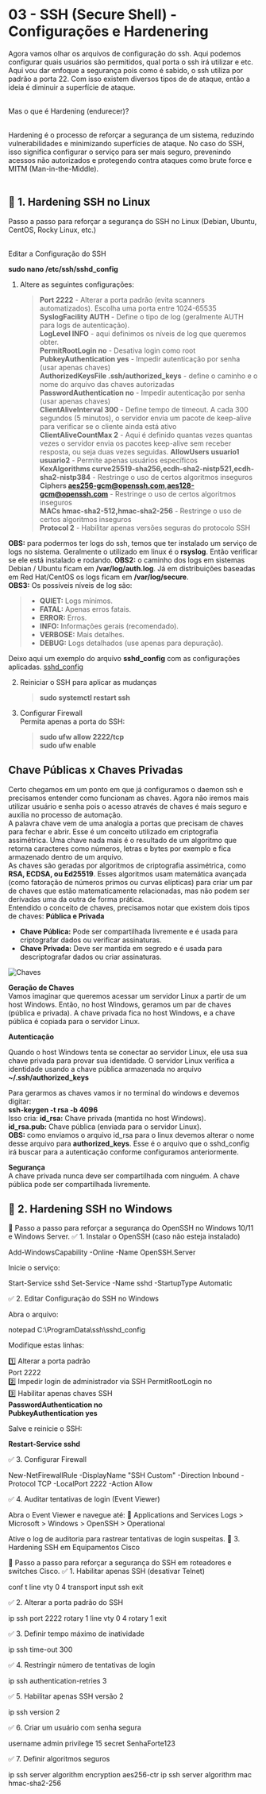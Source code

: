 # 03 - SSH (Secure Shell) - Configurações e Hardenering

Agora vamos olhar os arquivos de configuração do ssh. Aqui podemos configurar quais usuários são permitidos, qual porta o ssh irá utilizar e etc. Aqui vou dar enfoque a segurança pois como é sabido, o ssh utiliza por padrão a porta 22. Com isso existem diversos tipos de de ataque, então a ideia é diminuir a superfície de ataque. <br> </br>


Mas o que é Hardening (endurecer)? <br></br>

Hardening é o processo de reforçar a segurança de um sistema, reduzindo vulnerabilidades e minimizando superfícies de ataque. No caso do SSH, isso significa configurar o serviço para ser mais seguro, prevenindo acessos não autorizados e protegendo contra ataques como brute force e MITM (Man-in-the-Middle). <br></br>

## 🔹 1. Hardening SSH no Linux
 
Passo a passo para reforçar a segurança do SSH no Linux (Debian, Ubuntu, CentOS, Rocky Linux, etc.) <br></br>

Editar a Configuração do SSH

**sudo nano /etc/ssh/sshd_config**

1. Altere as seguintes configurações:   
   > **Port 2222** - Alterar a porta padrão (evita scanners automatizados). Escolha uma porta entre 1024-65535  
   > **SyslogFacility AUTH** - Define o tipo de log (geralmente AUTH para logs de autenticação).  
   > **LogLevel INFO** - aqui definimos os níveis de log que queremos obter.  
   > **PermitRootLogin no** - Desativa login como root  
   > **PubkeyAuthentication yes** - Impedir autenticação por senha (usar apenas chaves)  
   > **AuthorizedKeysFile .ssh/authorized_keys** - define o caminho e o nome do arquivo das chaves autorizadas  
   > **PasswordAuthentication no** - Impedir autenticação por senha (usar apenas chaves)  
   > **ClientAliveInterval 300** - Define tempo de timeout. A cada 300 segundos (5 minutos), o servidor envia um pacote de keep-alive para verificar se o cliente ainda está ativo       
   > **ClientAliveCountMax 2** - Aqui é definido quantas vezes quantas vezes o servidor envia os pacotes keep-alive sem receber resposta, ou seja duas vezes seguidas. 
   > **AllowUsers usuario1 usuario2** - Permite apenas usuários específicos          
   > **KexAlgorithms curve25519-sha256,ecdh-sha2-nistp521,ecdh-sha2-nistp384** - Restringe o uso de certos algoritmos inseguros  
   > **Ciphers aes256-gcm@openssh.com,aes128-gcm@openssh.com** - Restringe o uso de certos algoritmos inseguros  
   > **MACs hmac-sha2-512,hmac-sha2-256** - Restringe o uso de certos algoritmos inseguros  
   > **Protocol 2** - Habilitar apenas versões seguras do protocolo SSH   

  **OBS:** para podermos ter logs do ssh, temos que ter instalado um serviço de logs no sistema. Geralmente o utilizado em linux é o **rsyslog**. Então verificar se ele está instalado e rodando.
  **OBS2:** o caminho dos logs em sistemas Debian / Ubuntu ficam em **/var/log/auth.log**. Já em distribuições baseadas em Red Hat/CentOS os logs ficam em **/var/log/secure**.   
  **OBS3:** Os possíveis níveis de log são:  
  > * **QUIET:** Logs mínimos.  
  > * **FATAL:** Apenas erros fatais.  
  > * **ERROR:** Erros.  
  > * **INFO:** Informações gerais (recomendado).
  > * **VERBOSE:** Mais detalhes.  
  > * **DEBUG:** Logs detalhados (use apenas para depuração).  
  
Deixo aqui um exemplo do arquivo **sshd_config** com as configurações aplicadas. [sshd_config](Arquivos/sshd_config)  

2. Reiniciar o SSH para aplicar as mudanças  
    > **sudo systemctl restart ssh**  
3. Configurar Firewall  
Permita apenas a porta do SSH:  
    > **sudo ufw allow 2222/tcp**  
    > **sudo ufw enable**  

## Chave Públicas x Chaves Privadas

Certo chegamos em um ponto em que já configuramos o daemon ssh e precisamos entender como funcionam as chaves. Agora não iremos mais utilizar usuário e senha pois o acesso através de chaves é mais seguro e auxilia no processo de automação.  
A palavra chave vem de uma analogia a portas que precisam de chaves para fechar e abrir. Esse é um conceito utilizado em criptografia assimétrica. Uma chave nada mais é o resultado de um algoritmo que retorna caracteres como números, letras e bytes por exemplo e fica armazenado dentro de um arquivo.  
As chaves são geradas por algoritmos de criptografia assimétrica, como **RSA, ECDSA, ou Ed25519**. Esses algoritmos usam matemática avançada (como fatoração de números primos ou curvas elípticas) para criar um par de chaves que estão matematicamente relacionadas, mas não podem ser derivadas uma da outra de forma prática.  
Entendido o conceito de chaves, precisamos notar que existem dois tipos de chaves: **Pública e Privada**  
  * **Chave Pública:** Pode ser compartilhada livremente e é usada para criptografar dados ou verificar assinaturas.  
  * **Chave Privada:** Deve ser mantida em segredo e é usada para descriptografar dados ou criar assinaturas.  

![Chaves](Imagens/chaves.png)

**Geração de Chaves**  
Vamos imaginar que queremos acessar um servidor Linux a partir de um host Windows. Então, no host Windows, geramos um par de chaves (pública e privada). A chave privada fica no host Windows, e a chave pública é copiada para o servidor Linux.  

**Autenticação**  

Quando o host Windows tenta se conectar ao servidor Linux, ele usa sua chave privada para provar sua identidade. O servidor Linux verifica a identidade usando a chave pública armazenada no arquivo **~/.ssh/authorized_keys**  

Para gerarmos as chaves vamos ir no terminal do windows e devemos digitar:  
**ssh-keygen -t rsa -b 4096**  
Isso cria:
**id_rsa:** Chave privada (mantida no host Windows).  
**id_rsa.pub:** Chave pública (enviada para o servidor Linux).  
**OBS:** como enviamos o arquivo id_rsa para o linux devemos alterar o nome desse arquivo para **authorized_keys**. Esse é o arquivo que o sshd_config irá buscar para a autenticação conforme configuramos anteriormente.

**Segurança**  
A chave privada nunca deve ser compartilhada com ninguém. A chave pública pode ser compartilhada livremente.

## 🔹 2. Hardening SSH no Windows

📍 Passo a passo para reforçar a segurança do OpenSSH no Windows 10/11 e Windows Server.
✅ 1. Instalar o OpenSSH (caso não esteja instalado)

Add-WindowsCapability -Online -Name OpenSSH.Server

Inicie o serviço:

Start-Service sshd
Set-Service -Name sshd -StartupType Automatic

✅ 2. Editar Configuração do SSH no Windows

Abra o arquivo:

notepad C:\ProgramData\ssh\sshd_config

Modifique estas linhas:

1️⃣ Alterar a porta padrão  
Port 2222  
2️⃣ Impedir login de administrador via SSH
PermitRootLogin no  
3️⃣ Habilitar apenas chaves SSH  
**PasswordAuthentication no**  
**PubkeyAuthentication yes**  

Salve e reinicie o SSH:  

**Restart-Service sshd**

✅ 3. Configurar Firewall

New-NetFirewallRule -DisplayName "SSH Custom" -Direction Inbound -Protocol TCP -LocalPort 2222 -Action Allow

✅ 4. Auditar tentativas de login (Event Viewer)

Abra o Event Viewer e navegue até:
📍 Applications and Services Logs > Microsoft > Windows > OpenSSH > Operational

Ative o log de auditoria para rastrear tentativas de login suspeitas.
🔹 3. Hardening SSH em Equipamentos Cisco

📍 Passo a passo para reforçar a segurança do SSH em roteadores e switches Cisco.
✅ 1. Habilitar apenas SSH (desativar Telnet)

conf t
 line vty 0 4
 transport input ssh
 exit

✅ 2. Alterar a porta padrão do SSH

ip ssh port 2222 rotary 1
line vty 0 4
 rotary 1
 exit

✅ 3. Definir tempo máximo de inatividade

ip ssh time-out 300

✅ 4. Restringir número de tentativas de login

ip ssh authentication-retries 3

✅ 5. Habilitar apenas SSH versão 2

ip ssh version 2

✅ 6. Criar um usuário com senha segura

username admin privilege 15 secret SenhaForte123

✅ 7. Definir algoritmos seguros

ip ssh server algorithm encryption aes256-ctr
ip ssh server algorithm mac hmac-sha2-256






